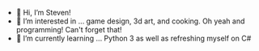 - 👋 Hi, I’m Steven!
- 👀 I’m interested in ... game design, 3d art, and cooking. Oh yeah and programming! Can't forget that!
- 🌱 I’m currently learning ... Python 3 as well as refreshing myself on C#

<!---
spolanco94/spolanco94 is a ✨ special ✨ repository because its `README.md` (this file) appears on your GitHub profile.
You can click the Preview link to take a look at your changes.
--->
